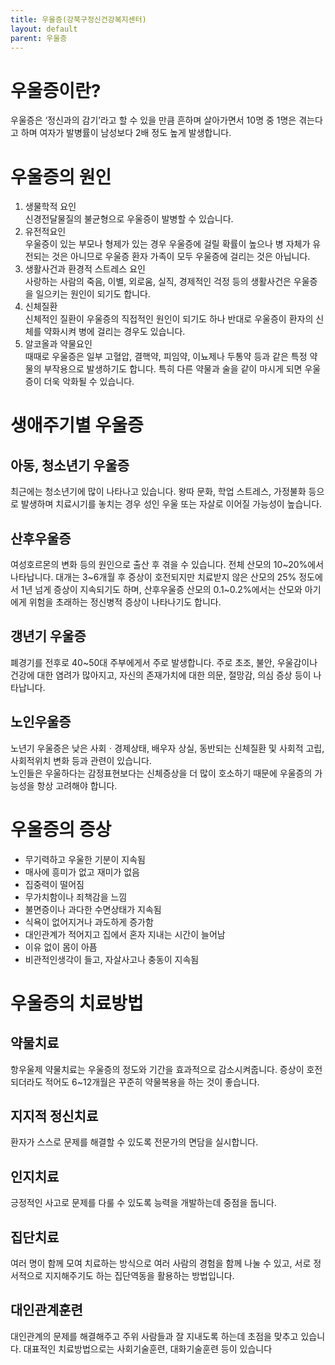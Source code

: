 ```yaml
---
title: 우울증(강북구정신건강복지센터)
layout: default
parent: 우울증
---
```


# 우울증이란?
우울증은 ‘정신과의 감기’라고 할 수 있을 만큼 흔하며 살아가면서 10명 중 1명은 겪는다고 하며 여자가 발병률이 남성보다 2배 정도 높게 발생합니다.

# 우울증의 원인
1. 생물학적 요인  
신경전달물질의 불균형으로 우울증이 발병할 수 있습니다.
2. 유전적요인  
우울증이 있는 부모나 형제가 있는 경우 우울증에 걸릴 확률이 높으나 병 자체가 유전되는 것은 아니므로 우울증 환자 가족이 모두 우울증에 걸리는 것은 아닙니다.
3. 생활사건과 환경적 스트레스 요인  
사랑하는 사람의 죽음, 이별, 외로움, 실직, 경제적인 걱정 등의 생활사건은 우울증을 일으키는 원인이 되기도 합니다.
4. 신체질환  
신체적인 질환이 우울증의 직접적인 원인이 되기도 하나 반대로 우울증이 환자의 신체를 약화시켜 병에 걸리는 경우도 있습니다.
5. 알코올과 약물요인  
때때로 우울증은 일부 고혈압, 결핵약, 피임약, 이뇨제나 두통약 등과 같은 특정 약물의 부작용으로 발생하기도 합니다. 특히 다른 약물과 술을 같이 마시게 되면 우울증이 더욱 악화될 수 있습니다.

# 생애주기별 우울증
## 아동, 청소년기 우울증
최근에는 청소년기에 많이 나타나고 있습니다. 왕따 문화, 학업 스트레스, 가정불화 등으로 발생하며 치료시기를 놓치는 경우 성인 우울 또는 자살로 이어질 가능성이 높습니다.

## 산후우울증
여성호르몬의 변화 등의 원인으로 출산 후 겪을 수 있습니다. 전체 산모의 10~20%에서 나타납니다. 대개는 3~6개월 후 증상이 호전되지만 치료받지 않은 산모의 25% 정도에서 1년 넘게 증상이 지속되기도 하며, 산후우울증 산모의 0.1~0.2%에서는 산모와 아기에게 위험을 초래하는 정신병적 증상이 나타나기도 합니다.

## 갱년기 우울증
폐경기를 전후로 40~50대 주부에게서 주로 발생합니다. 주로 초조, 불안, 우울감이나 건강에 대한 염려가 많아지고, 자신의 존재가치에 대한 의문, 절망감, 의심 증상 등이 나타납니다.

## 노인우울증
노년기 우울증은 낮은 사회ㆍ경제상태, 배우자 상실, 동반되는 신체질환 및 사회적 고립, 사회적위치 변화 등과 관련이 있습니다.  
노인들은 우울하다는 감정표현보다는 신체증상을 더 많이 호소하기 때문에 우울증의 가능성을 항상 고려해야 합니다.

# 우울증의 증상
- 무기력하고 우울한 기분이 지속됨
- 매사에 흥미가 없고 재미가 없음
- 집중력이 떨어짐
- 무가치함이나 죄책감을 느낌
- 불면증이나 과다한 수면상태가 지속됨
- 식욕이 없어지거나 과도하게 증가함
- 대인관계가 적어지고 집에서 혼자 지내는 시간이 늘어남
- 이유 없이 몸이 아픔
- 비관적인생각이 들고, 자살사고나 충동이 지속됨

# 우울증의 치료방법

## 약물치료
항우울제 약물치료는 우울증의 정도와 기간을 효과적으로 감소시켜줍니다. 증상이 호전되더라도 적어도 6~12개월은 꾸준히 약물복용을 하는 것이 좋습니다.

## 지지적 정신치료
환자가 스스로 문제를 해결할 수 있도록 전문가의 면담을 실시합니다.

## 인지치료
긍정적인 사고로 문제를 다룰 수 있도록 능력을 개발하는데 중점을 둡니다.

## 집단치료
여러 명이 함께 모여 치료하는 방식으로 여러 사람의 경험을 함께 나눌 수 있고, 서로 정서적으로 지지해주기도 하는 집단역동을 활용하는 방법입니다.

## 대인관계훈련
대인관계의 문제를 해결해주고 주위 사람들과 잘 지내도록 하는데 초점을 맞추고 있습니다. 대표적인 치료방법으로는 사회기술훈련, 대화기술훈련 등이 있습니다